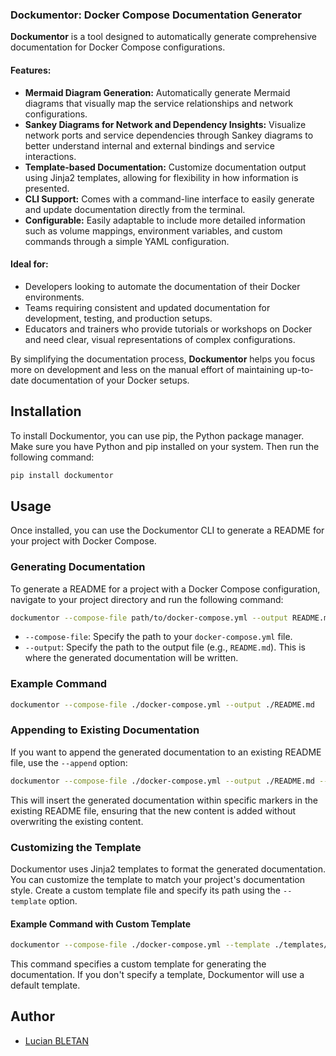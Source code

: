 ### Dockumentor: Docker Compose Documentation Generator

**Dockumentor** is a tool designed to automatically generate comprehensive documentation for Docker Compose configurations.

#### Features:
- **Mermaid Diagram Generation:** Automatically generate Mermaid diagrams that visually map the service relationships and network configurations.
- **Sankey Diagrams for Network and Dependency Insights:** Visualize network ports and service dependencies through Sankey diagrams to better understand internal and external bindings and service interactions.
- **Template-based Documentation:** Customize documentation output using Jinja2 templates, allowing for flexibility in how information is presented.
- **CLI Support:** Comes with a command-line interface to easily generate and update documentation directly from the terminal.
- **Configurable:** Easily adaptable to include more detailed information such as volume mappings, environment variables, and custom commands through a simple YAML configuration.

#### Ideal for:
- Developers looking to automate the documentation of their Docker environments.
- Teams requiring consistent and updated documentation for development, testing, and production setups.
- Educators and trainers who provide tutorials or workshops on Docker and need clear, visual representations of complex configurations.

By simplifying the documentation process, **Dockumentor** helps you focus more on development and less on the manual effort of maintaining up-to-date documentation of your Docker setups.

## Installation

To install Dockumentor, you can use pip, the Python package manager. Make sure you have Python and pip installed on your system. Then run the following command:

```bash
pip install dockumentor
```

## Usage

Once installed, you can use the Dockumentor CLI to generate a README for your project with Docker Compose.

### Generating Documentation

To generate a README for a project with a Docker Compose configuration, navigate to your project directory and run the following command:

```bash
dockumentor --compose-file path/to/docker-compose.yml --output README.md
```

- `--compose-file`: Specify the path to your `docker-compose.yml` file.
- `--output`: Specify the path to the output file (e.g., `README.md`). This is where the generated documentation will be written.

### Example Command

```bash
dockumentor --compose-file ./docker-compose.yml --output ./README.md
```

### Appending to Existing Documentation

If you want to append the generated documentation to an existing README file, use the `--append` option:

```bash
dockumentor --compose-file ./docker-compose.yml --output ./README.md --append
```

This will insert the generated documentation within specific markers in the existing README file, ensuring that the new content is added without overwriting the existing content.

### Customizing the Template

Dockumentor uses Jinja2 templates to format the generated documentation. You can customize the template to match your project's documentation style. Create a custom template file and specify its path using the `--template` option.

#### Example Command with Custom Template

```bash
dockumentor --compose-file ./docker-compose.yml --template ./templates/dockumentor_compose.md --output ./README.md
```

This command specifies a custom template for generating the documentation. If you don't specify a template, Dockumentor will use a default template.

## Author

- [Lucian BLETAN](https://github.com/gni)
